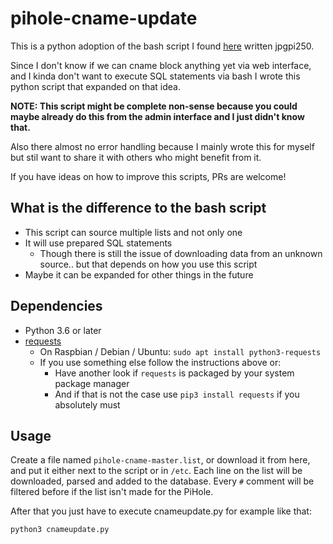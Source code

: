 # pihole-cname-update

This is a python adoption of the bash script I found
[here](https://discourse.pi-hole.net/t/cname-block-list/28369/23) written jpgpi250.

Since I don't know if we can cname block anything yet via web interface, and I kinda don't want to
execute SQL statements via bash I wrote this python script that expanded on that idea.

**NOTE: This script might be complete non-sense because you could maybe already do this from the
admin interface and I just didn't know that.**

Also there almost no error handling because I mainly wrote this for myself but stil
want to share it with others who might benefit from it.

If you have ideas on how to improve this scripts, PRs are welcome!

## What is the difference to the bash script

- This script can source multiple lists and not only one
- It will use prepared SQL statements
  - Though there is still the issue of downloading data from an unknown source.. but that depends on
    how you use this script
- Maybe it can be expanded for other things in the future

## Dependencies

- Python 3.6 or later
- [requests](https://requests.readthedocs.io/en/master/user/install/)
    - On Raspbian / Debian / Ubuntu: `sudo apt install python3-requests`
    - If you use something else follow the instructions above or:
        - Have another look if `requests` is packaged by your system package manager
        - And if that is not the case use `pip3 install requests` if you absolutely must

## Usage

Create a file named `pihole-cname-master.list`, or download it from here, and put it either next to the script or in `/etc`.
Each line on the list will be downloaded, parsed and added to the database. Every `#` comment will
be filtered before if the list isn't made for the PiHole.

After that you just have to execute cnameupdate.py for example like that:

```bash
python3 cnameupdate.py
```

